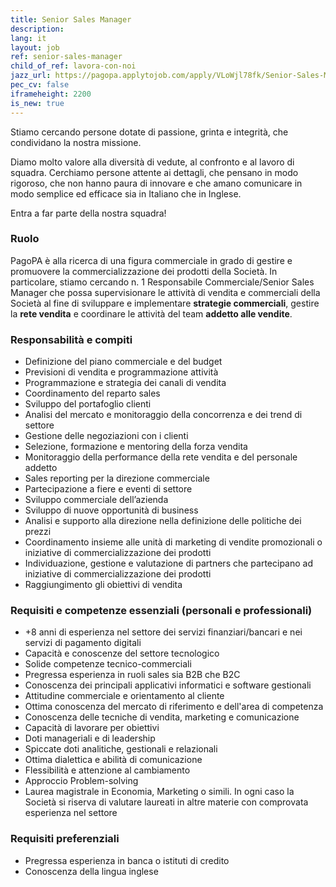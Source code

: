```yaml
---
title: Senior Sales Manager
description:
lang: it
layout: job
ref: senior-sales-manager
child_of_ref: lavora-con-noi
jazz_url: https://pagopa.applytojob.com/apply/VLoWjl78fk/Senior-Sales-Manager
pec_cv: false
iframeheight: 2200
is_new: true
---
```


Stiamo cercando persone dotate di passione, grinta e integrità, che condividano la nostra missione.

Diamo molto valore alla diversità di vedute, al confronto e al lavoro di squadra. Cerchiamo persone attente ai dettagli, che pensano in modo rigoroso, che non hanno paura di innovare e che amano comunicare in modo semplice ed efficace sia in Italiano che in Inglese.

Entra a far parte della nostra squadra!

### Ruolo

PagoPA è alla ricerca di una figura commerciale in grado di gestire e promuovere la commercializzazione dei prodotti della Società. In particolare, stiamo cercando n. 1 Responsabile Commerciale/Senior Sales Manager che possa supervisionare le attività di vendita e commerciali della Società al fine di sviluppare e implementare __strategie commerciali__, gestire la __rete vendita__ e coordinare le attività del team __addetto alle vendite__.

### Responsabilità e compiti

* Definizione del piano commerciale e del budget
* Previsioni di vendita e programmazione attività
* Programmazione e strategia dei canali di vendita 
* Coordinamento del reparto sales
* Sviluppo del portafoglio clienti
* Analisi del mercato e monitoraggio della concorrenza e dei trend di settore
* Gestione delle negoziazioni con i clienti
* Selezione, formazione e mentoring della forza vendita
* Monitoraggio della performance della rete vendita e del personale addetto
* Sales reporting per la direzione commerciale
* Partecipazione a fiere e eventi di settore
* Sviluppo commerciale dell’azienda
* Sviluppo di nuove opportunità di business
* Analisi e supporto alla direzione nella definizione delle politiche dei prezzi
* Coordinamento insieme alle unità di marketing di vendite promozionali o iniziative di commercializzazione dei prodotti 
* Individuazione, gestione e valutazione di partners che partecipano ad iniziative di commercializzazione dei prodotti
* Raggiungimento gli obiettivi di vendita

### Requisiti e competenze essenziali (personali e professionali)

* +8 anni di esperienza nel settore dei servizi finanziari/bancari e nei servizi di pagamento digitali 
* Capacità e conoscenze del settore tecnologico 
* Solide competenze tecnico-commerciali
* Pregressa esperienza in ruoli sales sia B2B che B2C
* Conoscenza dei principali applicativi informatici e software gestionali
* Attitudine commerciale e orientamento al cliente
* Ottima conoscenza del mercato di riferimento e dell'area di competenza
* Conoscenza delle tecniche di vendita, marketing e comunicazione
* Capacità di lavorare per obiettivi
* Doti manageriali e di leadership
* Spiccate doti analitiche, gestionali e relazionali
* Ottima dialettica e abilità di comunicazione
* Flessibilità e attenzione al cambiamento
* Approccio Problem-solving
* Laurea magistrale in Economia, Marketing o simili. In ogni caso la Società si riserva di valutare laureati in altre materie con comprovata esperienza nel settore

### Requisiti preferenziali

* Pregressa esperienza in banca o istituti di credito 
* Conoscenza della lingua inglese
